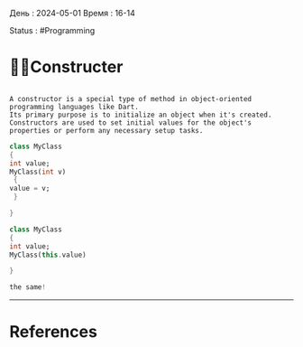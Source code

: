 День : 2024-05-01 
Время : 16-14

Status : #Programming  


# 👨‍💻Constructer

  
```ad-summary

A constructor is a special type of method in object-oriented programming languages like Dart.
Its primary purpose is to initialize an object when it's created. Constructors are used to set initial values for the object's properties or perform any necessary setup tasks.

```

```dart
class MyClass 
{ 
int value; 
MyClass(int v) 
 { 
value = v; 
 } 

}
```

```dart
class MyClass 
{ 
int value; 
MyClass(this.value)

}

the same!

```

---
# References

